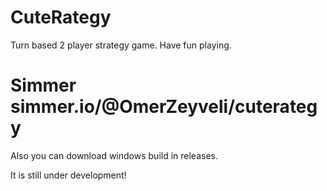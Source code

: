 # CuteRategy
 Turn based 2 player strategy game. Have fun playing.

# Simmer simmer.io/@OmerZeyveli/cuterategy
 Also you can download windows build in releases.

 It is still under development!
